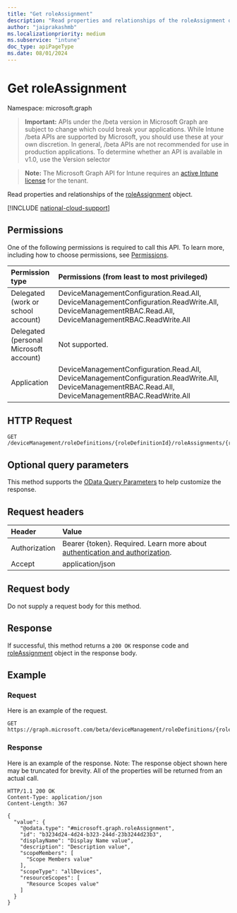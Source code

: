 ```yaml
---
title: "Get roleAssignment"
description: "Read properties and relationships of the roleAssignment object."
author: "jaiprakashmb"
ms.localizationpriority: medium
ms.subservice: "intune"
doc_type: apiPageType
ms.date: 08/01/2024
---
```


# Get roleAssignment

Namespace: microsoft.graph

> **Important:** APIs under the /beta version in Microsoft Graph are subject to change which could break your applications. While Intune /beta APIs are supported by Microsoft, you should use these at your own discretion. In general, /beta APIs are not recommended for use in production applications. To determine whether an API is available in v1.0, use the Version selector

> **Note:** The Microsoft Graph API for Intune requires an [active Intune license](https://go.microsoft.com/fwlink/?linkid=839381) for the tenant.

Read properties and relationships of the [roleAssignment](../resources/intune-rbac-roleassignment.md) object.

[!INCLUDE [national-cloud-support](../../includes/all-clouds.md)]

## Permissions
One of the following permissions is required to call this API. To learn more, including how to choose permissions, see [Permissions](/graph/permissions-reference).

|Permission type|Permissions (from least to most privileged)|
|:---|:---|
|Delegated (work or school account)|DeviceManagementConfiguration.Read.All, DeviceManagementConfiguration.ReadWrite.All, DeviceManagementRBAC.Read.All, DeviceManagementRBAC.ReadWrite.All|
|Delegated (personal Microsoft account)|Not supported.|
|Application|DeviceManagementConfiguration.Read.All, DeviceManagementConfiguration.ReadWrite.All, DeviceManagementRBAC.Read.All, DeviceManagementRBAC.ReadWrite.All|

## HTTP Request
<!-- {
  "blockType": "ignored"
}
-->
``` http
GET /deviceManagement/roleDefinitions/{roleDefinitionId}/roleAssignments/{roleAssignmentId}
```

## Optional query parameters
This method supports the [OData Query Parameters](/graph/query-parameters) to help customize the response.

## Request headers
|Header|Value|
|:---|:---|
|Authorization|Bearer {token}. Required. Learn more about [authentication and authorization](/graph/auth/auth-concepts).|
|Accept|application/json|

## Request body
Do not supply a request body for this method.

## Response
If successful, this method returns a `200 OK` response code and [roleAssignment](../resources/intune-rbac-roleassignment.md) object in the response body.

## Example

### Request
Here is an example of the request.
``` http
GET https://graph.microsoft.com/beta/deviceManagement/roleDefinitions/{roleDefinitionId}/roleAssignments/{roleAssignmentId}
```

### Response
Here is an example of the response. Note: The response object shown here may be truncated for brevity. All of the properties will be returned from an actual call.
``` http
HTTP/1.1 200 OK
Content-Type: application/json
Content-Length: 367

{
  "value": {
    "@odata.type": "#microsoft.graph.roleAssignment",
    "id": "b3234d24-4d24-b323-244d-23b3244d23b3",
    "displayName": "Display Name value",
    "description": "Description value",
    "scopeMembers": [
      "Scope Members value"
    ],
    "scopeType": "allDevices",
    "resourceScopes": [
      "Resource Scopes value"
    ]
  }
}
```